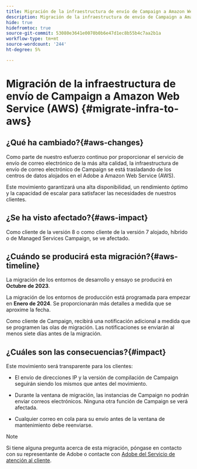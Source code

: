 ```yaml
---
title: Migración de la infraestructura de envío de Campaign a Amazon Web Service (AWS)
description: Migración de la infraestructura de envío de Campaign a Amazon Web Service (AWS)
hide: true
hidefromtoc: true
source-git-commit: 53080e3641e0070b0b6e47d1ec8b55b4c7aa2b1a
workflow-type: tm+mt
source-wordcount: '244'
ht-degree: 5%

---
```



# Migración de la infraestructura de envío de Campaign a Amazon Web Service (AWS) {#migrate-infra-to-aws}

## ¿Qué ha cambiado?{#aws-changes}

Como parte de nuestro esfuerzo continuo por proporcionar el servicio de envío de correo electrónico de la más alta calidad, la infraestructura de envío de correo electrónico de Campaign se está trasladando de los centros de datos alojados en el Adobe a Amazon Web Service (AWS).

Este movimiento garantizará una alta disponibilidad, un rendimiento óptimo y la capacidad de escalar para satisfacer las necesidades de nuestros clientes.

## ¿Se ha visto afectado?{#aws-impact}

Como cliente de la versión 8 o como cliente de la versión 7 alojado, híbrido o de Managed Services Campaign, se ve afectado.

## ¿Cuándo se producirá esta migración?{#aws-timeline}

La migración de los entornos de desarrollo y ensayo se producirá en **Octubre de 2023**.

La migración de los entornos de producción está programada para empezar en **Enero de 2024**. Se proporcionarán más detalles a medida que se aproxime la fecha.

Como cliente de Campaign, recibirá una notificación adicional a medida que se programen las olas de migración. Las notificaciones se enviarán al menos siete días antes de la migración.

## ¿Cuáles son las consecuencias?{#impact}

Este movimiento será transparente para los clientes:

* El envío de direcciones IP y la versión de compilación de Campaign seguirán siendo los mismos que antes del movimiento.

* Durante la ventana de migración, las instancias de Campaign no podrán enviar correos electrónicos. Ninguna otra función de Campaign se verá afectada.

* Cualquier correo en cola para su envío antes de la ventana de mantenimiento debe reenviarse.

>[!NOTE]
>
>Si tiene alguna pregunta acerca de esta migración, póngase en contacto con su representante de Adobe o contacte con [Adobe del Servicio de atención al cliente](https://helpx.adobe.com/es/enterprise/admin-guide.html/enterprise/using/support-for-experience-cloud.ug.html).
>


